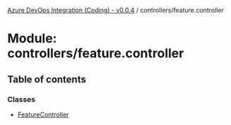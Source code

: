 [Azure DevOps Integration (Coding) - v0.0.4](../README.md) / controllers/feature.controller

# Module: controllers/feature.controller

## Table of contents

### Classes

- [FeatureController](../classes/controllers_feature_controller.FeatureController.md)
